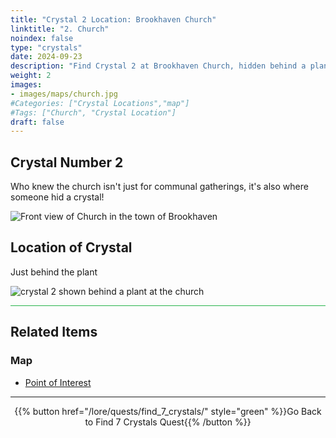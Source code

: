 ```yaml
---
title: "Crystal 2 Location: Brookhaven Church"
linktitle: "2. Church"
noindex: false
type: "crystals"
date: 2024-09-23
description: "Find Crystal 2 at Brookhaven Church, hidden behind a plant. Unravel the mystery and progress in your Crystal Quest journey!"
weight: 2
images:
- images/maps/church.jpg
#Categories: ["Crystal Locations","map"]
#Tags: ["Church", "Crystal Location"]
draft: false
--- 
```


## Crystal Number 2

Who knew the church isn't just for communal gatherings, it's also where someone hid a crystal!

![Front view of Church in the town of Brookhaven](/images/maps/church.jpg?width=400px)

## Location of Crystal

Just behind the plant

![crystal 2 shown behind a plant at the church](/images/maps/crystals/crystal_2_behind_plant_at_church.png?width=400px)

<hr style="background-color: #28b44c" size=8>

## Related Items

### Map

- [Point of Interest](/map/poi/church)

---

<div align="center">{{% button href="/lore/quests/find_7_crystals/" style="green" %}}Go Back to Find 7 Crystals Quest{{% /button %}}</div>

